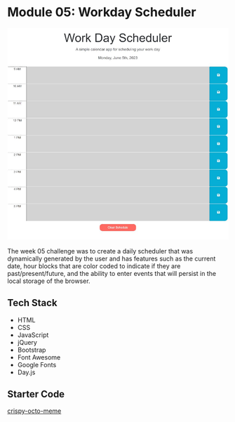 # Module 05: Workday Scheduler

![Site Screenshot](../public/img/m05_workday_scheduler.jpg)

The week 05 challenge was to create a daily scheduler that was dynamically generated by the user and has features such as the current date, hour blocks that are color coded to indicate if they are past/present/future, and the ability to enter events that will persist in the local storage of the browser.

## Tech Stack
- HTML
- CSS
- JavaScript
- jQuery
- Bootstrap
- Font Awesome
- Google Fonts
- Day.js

## Starter Code

[crispy-octo-meme](https://github.com/coding-boot-camp/crispy-octo-meme)